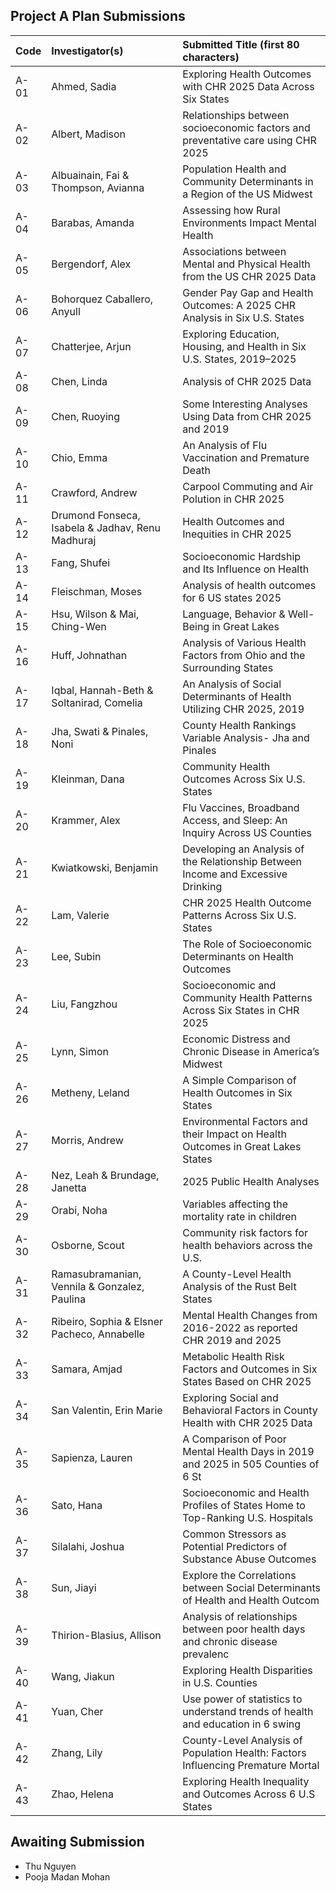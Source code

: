 ## Project A Plan Submissions

Code | Investigator(s) | Submitted Title (first 80 characters)
:---- | :---------------- | :---------------------------------------------------------------------------------------------
A-01 | Ahmed, Sadia | Exploring Health Outcomes with CHR 2025 Data Across Six States
A-02 | Albert, Madison | Relationships between socioeconomic factors and preventative care using CHR 2025
A-03 | Albuainain, Fai & Thompson, Avianna | Population Health and Community Determinants in a Region of the US Midwest
A-04 | Barabas, Amanda | Assessing how Rural Environments Impact Mental Health
A-05 | Bergendorf, Alex | Associations between Mental and Physical Health from the US CHR 2025 Data
A-06 | Bohorquez Caballero, Anyull | Gender Pay Gap and Health Outcomes: A 2025 CHR Analysis in Six U.S. States
A-07 | Chatterjee, Arjun | Exploring Education, Housing, and Health in Six U.S. States, 2019–2025
A-08 | Chen, Linda | Analysis of CHR 2025 Data
A-09 | Chen, Ruoying | Some Interesting Analyses Using Data from CHR 2025 and 2019
A-10 | Chio, Emma | An Analysis of Flu Vaccination and Premature Death
A-11 | Crawford, Andrew | Carpool Commuting and Air Polution in CHR 2025
A-12 | Drumond Fonseca, Isabela & Jadhav, Renu Madhuraj | Health Outcomes and Inequities in CHR 2025
A-13 | Fang, Shufei | Socioeconomic Hardship and Its Influence on Health
A-14 | Fleischman, Moses | Analysis of health outcomes for 6 US states 2025
A-15 | Hsu, Wilson & Mai, Ching-Wen | Language, Behavior & Well-Being in Great Lakes
A-16 | Huff, Johnathan | Analysis of Various Health Factors from Ohio and the Surrounding States
A-17 | Iqbal, Hannah-Beth & Soltanirad, Comelia | An Analysis of Social Determinants of Health Utilizing CHR 2025, 2019
A-18 | Jha, Swati & Pinales, Noni | County Health Rankings Variable Analysis- Jha and Pinales
A-19 | Kleinman, Dana | Community Health Outcomes Across Six U.S. States
A-20 | Krammer, Alex | Flu Vaccines, Broadband Access, and Sleep: An Inquiry Across US Counties
A-21 | Kwiatkowski, Benjamin | Developing an Analysis of the Relationship Between Income and Excessive Drinking
A-22 | Lam, Valerie | CHR 2025 Health Outcome Patterns Across Six U.S. States
A-23 | Lee, Subin | The Role of Socioeconomic Determinants on Health Outcomes
A-24 | Liu, Fangzhou | Socioeconomic and Community Health Patterns Across Six States in CHR 2025
A-25 | Lynn, Simon | Economic Distress and Chronic Disease in America’s Midwest
A-26 | Metheny, Leland | A Simple Comparison of Health Outcomes in Six States
A-27 | Morris, Andrew | Environmental Factors and their Impact on Health Outcomes in Great Lakes States
A-28 | Nez, Leah & Brundage, Janetta | 2025 Public Health Analyses
A-29 | Orabi, Noha | Variables affecting the mortality rate in children
A-30 | Osborne, Scout | Community risk factors for health behaviors across the U.S.
A-31 | Ramasubramanian, Vennila & Gonzalez, Paulina | A County-Level Health Analysis of the Rust Belt States
A-32 | Ribeiro, Sophia & Elsner Pacheco, Annabelle | Mental Health Changes from 2016-2022 as reported CHR 2019 and 2025
A-33 | Samara, Amjad | Metabolic Health Risk Factors and Outcomes in Six States Based on CHR 2025
A-34 | San Valentin, Erin Marie | Exploring Social and Behavioral Factors in County Health with CHR 2025 Data
A-35 | Sapienza, Lauren | A Comparison of Poor Mental Health Days in 2019 and 2025 in 505 Counties of 6 St
A-36 | Sato, Hana | Socioeconomic and Health Profiles of States Home to Top-Ranking U.S. Hospitals
A-37 | Silalahi, Joshua | Common Stressors as Potential Predictors of Substance Abuse Outcomes
A-38 | Sun, Jiayi | Explore the Correlations between Social Determinants of Health and Health Outcom
A-39 | Thirion-Blasius, Allison | Analysis of relationships between poor health days and chronic disease prevalenc
A-40 | Wang, Jiakun | Exploring Health Disparities in U.S. Counties
A-41 | Yuan, Cher | Use power of statistics to understand trends of health and education in 6 swing 
A-42 | Zhang, Lily | County-Level Analysis of Population Health: Factors Influencing Premature Mortal
A-43 | Zhao, Helena | Exploring Health Inequality and Outcomes Across 6 U.S States

## Awaiting Submission

- Thu Nguyen
- Pooja Madan Mohan
